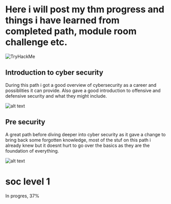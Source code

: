 # Here i will post my thm progress and things i have learned from completed path, module room challenge etc.

<img src="https://tryhackme-badges.s3.amazonaws.com/yungLele.png" alt="TryHackMe">

## Introduction to cyber security

During this path i got a good overview of cybersecurity as a career and possiblities it can provide.
Also gave a good introduction to offensive and defensive security and what they might include.

![alt text](..\THM_certs\image-1.png)

## Pre security

A great path before diving deeper into cyber security as it gave a change to bring back some forgotten knowledge, most of the stuf on this path i already knew but it doesnt hurt to go over the basics as they are the foundation of everything.

![alt text](..\THM_certs\image-2.png)

# soc level 1

In progres, 37%

